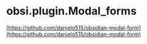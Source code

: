 # obsi.plugin.Modal_forms 

[https://github.com/danielo515/obsidian-modal-form](https://github.com/danielo515/obsidian-modal-form)
